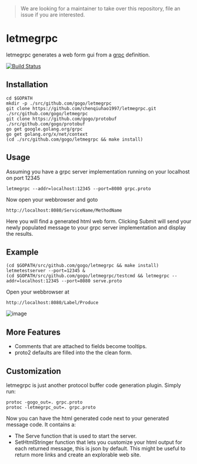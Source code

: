 > We are looking for a maintainer to take over this repository, file an issue if you are interested.

# letmegrpc

letmegrpc generates a web form gui from a [grpc](http://www.grpc.io/) definition.

[![Build Status](https://travis-ci.org/gogo/letmegrpc.svg?branch=master)](https://travis-ci.org/gogo/letmegrpc)

## Installation

    cd $GOPATH
    mkdir -p ./src/github.com/gogo/letmegrpc
    git clone https://github.com/chenqiuhao1997/letmegrpc.git ./src/github.com/gogo/letmegrpc
    git clone https://github.com/gogo/protobuf ./src/github.com/gogo/protobuf
    go get google.golang.org/grpc
    go get golang.org/x/net/context
    (cd ./src/github.com/gogo/letmegrpc && make install)

## Usage

Assuming you have a grpc server implementation running on your localhost on port 12345

    letmegrpc --addr=localhost:12345 --port=8080 grpc.proto

Now open your webbrowser and goto

    http://localhost:8080/ServiceName/MethodName

Here you will find a generated html web form.
Clicking Submit will send your newly populated message to your grpc server implementation and display the results.

## Example

    (cd $GOPATH/src/github.com/gogo/letmegrpc && make install)
    letmetestserver --port=12345 &
    (cd $GOPATH/src/github.com/gogo/letmegrpc/testcmd && letmegrpc --addr=localhost:12345 --port=8080 serve.proto

Open your webbrowser at

    http://localhost:8080/Label/Produce

![image](https://github.com/gogo/letmegrpc/blob/master/screenshot.png "ScreenShot")

## More Features

 - Comments that are attached to fields become tooltips.
 - proto2 defaults are filled into the the clean form.

## Customization

letmegrpc is just another protocol buffer code generation plugin.
Simply run:

    protoc -gogo_out=. grpc.proto
    protoc -letmegrpc_out=. grpc.proto

Now you can have the html generated code next to your generated message code.
It contains a:
  - The Serve function that is used to start the server.
  - SetHtmlStringer function that lets you customize your html output for each returned message, this is json by default.  This might be useful to return more links and create an explorable web site.


